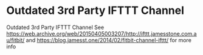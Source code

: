 # Outdated 3rd Party IFTTT Channel 
Outdated 3rd Party IFTTT Channel 
See https://web.archive.org/web/20150405003207/http://ifttt.jamesstone.com.au/fitbit/ and https://blog.jamesst.one/2014/02/fitbit-channel-ifttt/ for more info
